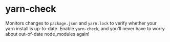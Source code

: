 # yarn-check

Monitors changes to `package.json` and `yarn.lock` to verify whether your yarn install is
up-to-date. Enable `yarn-check`, and you'll never have to worry about out-of-date node_modules
again!
